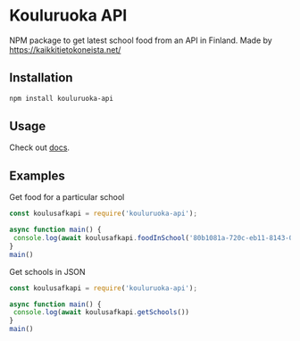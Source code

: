 # Kouluruoka API

NPM package to get latest school food from an API in Finland. Made by https://kaikkitietokoneista.net/

## Installation

```bash
npm install kouluruoka-api
```

## Usage

Check out [docs](https://kaikkitietokoneista.github.io/kouluruoka-api/).

## Examples

Get food for a particular school
```javascript
const koulusafkapi = require('kouluruoka-api');

async function main() {
 console.log(await koulusafkapi.foodInSchool('80b1081a-720c-eb11-8143-00215a9b975d'))
}
main()
```

Get schools in JSON
```javascript
const koulusafkapi = require('kouluruoka-api');

async function main() {
 console.log(await koulusafkapi.getSchools())
}
main()
```
